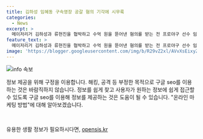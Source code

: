 ```yaml
---
title: 김하성 임혜동 구속영장 공갈 혐의 기각에 시무룩
categories:
  - News
excerpt: >
  메이저리거 김하성과 류현진을 협박하고 수억 원을 뜯어낸 혐의를 받는 전 프로야구 선수 임혜동의 구속영장이 기각됐다. 법원은 피의자의 방어권 보장이 필요하다는 이유로 영장을 기각했으며, 증거인멸 우려나 도망 가능성을 배제하기 어렵다고 판단했다. 또한, 공모 혐의를 받는 에이전시 팀장에 대해서도 도망이나 증거인멸 우려가 없다는 이유로 구속영장이 기각됐다. (150자)
feature_text: >
  메이저리거 김하성과 류현진을 협박하고 수억 원을 뜯어낸 혐의를 받는 전 프로야구 선수 임혜동의 구속영장이 기각됐다. 법원은 피의자의 방어권 보장이 필요하다는 이유로 영장을 기각했으며, 증거인멸 우려나 도망 가능성을 배제하기 어렵다고 판단했다. 또한, 공모 혐의를 받는 에이전시 팀장에 대해서도 도망이나 증거인멸 우려가 없다는 이유로 구속영장이 기각됐다. (150자)
image: 'https://blogger.googleusercontent.com/img/b/R29vZ2xl/AVvXsEixyZcFfHzMRdzZMjFBmAUKJYCLCGyLL1o632UiGVXcaFdKo_bkvkuCioo0uUKlGfBVcT3P84aROyZIXSBEx3Aw5nCQ3pTgDom1WDC4m8eifvWiAmWEEVb4x6G_l8C0QH225ldMjyaFvpxGEBGNO37VmDTDMHGhJPq73UglMfDca1-0aw/s1600/blogspot.png'
---
```


<p><img src="https://blogger.googleusercontent.com/img/b/R29vZ2xl/AVvXsEixyZcFfHzMRdzZMjFBmAUKJYCLCGyLL1o632UiGVXcaFdKo_bkvkuCioo0uUKlGfBVcT3P84aROyZIXSBEx3Aw5nCQ3pTgDom1WDC4m8eifvWiAmWEEVb4x6G_l8C0QH225ldMjyaFvpxGEBGNO37VmDTDMHGhJPq73UglMfDca1-0aw/s1600/blogspot.png" alt="info 속보" /></p>

<p>정보 제공을 위해 구정을 이용합니다. 해킹, 공격 등 부정한 목적으로 구글 seo를 이용하는 것은 바람직하지 않습니다. 정보를 쉽게 찾고 사용자가 원하는 정보에 쉽게 접근할 수 있도록 구글 seo를 이용해 정보를 제공하는 것은 도움이 될 수 있습니다. "온라인 마케팅 방법"에 대해 알아보겠습니다.</p>

<p data-ke-size="size16">&nbsp;</p>
유용한 생활 정보가 필요하시다면, <a href="https://opensis.kr" rel="dofollow">opensis.kr</a>


